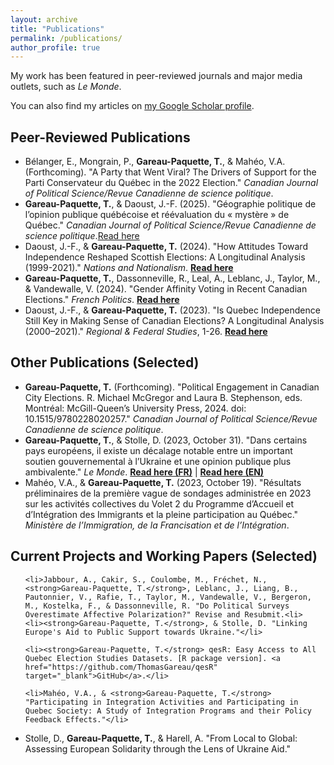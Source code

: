 ```yaml
---
layout: archive
title: "Publications"
permalink: /publications/
author_profile: true
---
```



<p>
My work has been featured in peer-reviewed journals and major media outlets, such as <em>Le Monde</em>.
</p>

  <div class="wordwrap">You can also find my articles on <a href="{{site.author.googlescholar}}">my Google Scholar profile</a>.</div>

<div class="content-container">


<section id="publications">
  <h2>Peer-Reviewed Publications</h2>
  <ul>
    <li>Bélanger, E., Mongrain, P., <strong>Gareau-Paquette, T.</strong>, & Mahéo, V.A. (Forthcoming). "A Party that Went Viral? The Drivers of Support for the Parti Conservateur du Québec in the 2022 Election."  <em>Canadian Journal of Political Science/Revue Canadienne de science politique</em>.</li>
    <li><strong>Gareau-Paquette, T.</strong>, & Daoust, J.-F. (2025). "Géographie politique de l’opinion publique québécoise et réévaluation du « mystère » de Québec." <em>Canadian Journal of Political Science/Revue Canadienne de science politique</em>.<a href="https://www.cambridge.org/core/journals/canadian-journal-of-political-science-revue-canadienne-de-science-politique/article/geographie-politique-de-lopinion-publique-quebecoise-et-reevaluation-du-mystere-de-quebec/62A379ADEA73CE3A323EB8E224DF9F47">Read here</a></li>
    <li>Daoust, J.-F., & <strong>Gareau-Paquette, T.</strong> (2024). "How Attitudes Toward Independence Reshaped Scottish Elections: A Longitudinal Analysis (1999-2021)." <em>Nations and Nationalism</em>. <a href="https://onlinelibrary.wiley.com/doi/10.1111/nana.13062?af=R" target="_blank" style="font-weight: bold;">Read here</a></li>
    <li><strong>Gareau-Paquette, T.</strong>, Dassonneville, R., Leal, A., Leblanc, J., Taylor, M., & Vandewalle, V. (2024). "Gender Affinity Voting in Recent Canadian Elections." <em>French Politics</em>. <a href="https://doi.org/10.1057/s41253-024-00236-5" target="_blank" style="font-weight: bold;">Read here</a></li>
        <li>Daoust, J.-F., & <strong>Gareau-Paquette, T.</strong> (2023). "Is Quebec Independence Still Key in Making Sense of Canadian Elections? A Longitudinal Analysis (2000–2021)." <em>Regional & Federal Studies</em>, 1-26. <a href="https://www.tandfonline.com/eprint/K4ZI95VIEVNGGXEKSQRG/full?target=10.1080/13597566.2023.2233422" target="_blank" style="font-weight: bold;">Read here</a></li>

  </ul>

  <h2>Other Publications (Selected)</h2>
  <ul>
    <li><strong>Gareau-Paquette, T.</strong> (Forthcoming). "Political Engagement in Canadian City Elections. R. Michael McGregor and Laura B. Stephenson, eds. Montréal: McGill-Queen’s University Press, 2024. doi: 10.1515/9780228020257." <em>Canadian Journal of Political Science/Revue Canadienne de science politique</em>.</li>
    <li><strong>Gareau-Paquette, T.</strong>, & Stolle, D. (2023, October 31). "Dans certains pays européens, il existe un décalage notable entre un important soutien gouvernemental à l’Ukraine et une opinion publique plus ambivalente." <em>Le Monde</em>. 
      <a href="https://www.lemonde.fr/idees/article/2023/10/31/dans-certains-pays-europeens-il-existe-un-decalage-notable-entre-un-important-soutien-gouvernemental-a-l-ukraine-et-une-opinion-publique-plus-ambivalente_6197521_3232.html" target="_blank" style="font-weight: bold;">Read here (FR)</a> | 
      <a href="https://www.lemonde.fr/en/opinion/article/2023/10/31/in-some-european-countries-there-is-a-significant-discrepancy-between-strong-government-support-for-ukraine-and-more-ambivalent-public-opinion_6217360_23.html" target="_blank" style="font-weight: bold;">Read here (EN)</a>
    </li>
 <li>Mahéo, V.A., & <strong>Gareau-Paquette, T.</strong> (2023, October 19). "Résultats préliminaires de la première vague de sondages administrée en 2023 sur les activités collectives du Volet 2 du Programme d’Accueil et d’Intégration des Immigrants et la pleine participation au Québec." <em>Ministère de l’Immigration, de la Francisation et de l’Intégration</em>.</li>
  </ul>
  

<h2>Current Projects and Working Papers (Selected)</h2>
<ul>

    <li>Jabbour, A., Cakir, S., Coulombe, M., Fréchet, N., <strong>Gareau-Paquette, T.</strong>, Leblanc, J., Liang, B., Pautonnier, V., Rafie, T., Taylor, M., Vandewalle, V., Bergeron, M., Kostelka, F., & Dassonneville, R. "Do Political Surveys Overestimate Affective Polarization?" Revise and Resubmit.<li>
    <li><strong>Gareau-Paquette, T.</strong>, & Stolle, D. "Linking Europe's Aid to Public Support towards Ukraine."</li>
  
    <li><strong>Gareau-Paquette, T.</strong> qesR: Easy Access to All Quebec Election Studies Datasets. [R package version]. <a href="https://github.com/ThomasGareau/qesR" target="_blank">GitHub</a>.</li>
  
    <li>Mahéo, V.A., & <strong>Gareau-Paquette, T.</strong> "Participating in Integration Activities and Participating in Quebec Society: A Study of Integration Programs and their Policy Feedback Effects."</li>
  
  <li>Stolle, D., <strong>Gareau-Paquette, T.</strong>, & Harell, A. "From Local to Global: Assessing European Solidarity through the Lens of Ukraine Aid."</li>

 </ul>
